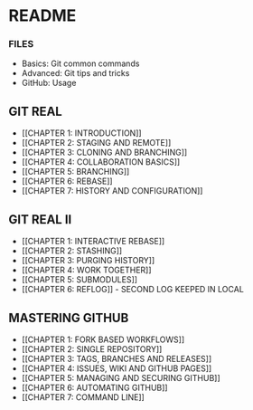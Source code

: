 # README #

### FILES ###
* Basics: Git common commands
* Advanced: Git tips and tricks
* GitHub: Usage

## GIT REAL ##
* [[CHAPTER 1: INTRODUCTION]]
* [[CHAPTER 2: STAGING AND REMOTE]]
* [[CHAPTER 3: CLONING AND BRANCHING]]
* [[CHAPTER 4: COLLABORATION BASICS]]
* [[CHAPTER 5: BRANCHING]]
* [[CHAPTER 6: REBASE]]
* [[CHAPTER 7: HISTORY AND CONFIGURATION]]

## GIT REAL II ##
* [[CHAPTER 1: INTERACTIVE REBASE]]
* [[CHAPTER 2: STASHING]]
* [[CHAPTER 3: PURGING HISTORY]]
* [[CHAPTER 4: WORK TOGETHER]]
* [[CHAPTER 5: SUBMODULES]]
* [[CHAPTER 6: REFLOG]] - SECOND LOG KEEPED IN LOCAL

## MASTERING GITHUB ##
* [[CHAPTER 1: FORK BASED WORKFLOWS]]
* [[CHAPTER 2: SINGLE REPOSITORY]]
* [[CHAPTER 3: TAGS, BRANCHES AND RELEASES]]
* [[CHAPTER 4: ISSUES, WIKI AND GITHUB PAGES]]
* [[CHAPTER 5: MANAGING AND SECURING GITHUB]]
* [[CHAPTER 6: AUTOMATING GITHUB]]
* [[CHAPTER 7: COMMAND LINE]]